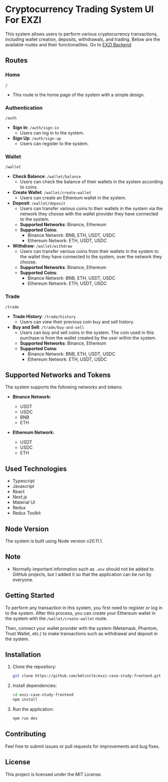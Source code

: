 # Cryptocurrency Trading System UI For EXZI

This system allows users to perform various cryptocurrency transactions, including wallet creation, deposits, withdrawals, and trading. Below are the available routes and their functionalities. Go to [EXZI Backend](https://github.com/kmlcnclk/exzi-case-study-backend/)

## Routes

### Home

`/`

- This route is the home page of the system with a simple design.

### Authentication

`/auth`
- **Sign In**: `/auth/sign-in`
  - Users can log in to the system.
- **Sign Up**: `/auth/sign-up`
  - Users can register to the system.

### Wallet

`/wallet`
- **Check Balance**: `/wallet/balance`
  - Users can check the balance of their wallets in the system according to coins.
- **Create Wallet**: `/wallet/create-wallet`
  - Users can create an Ethereum wallet in the system.
- **Deposit**: `/wallet/deposit`
  - Users can transfer various coins to their wallets in the system via the network they choose with the wallet provider they have connected to the system.
  - **Supported Networks**: Binance, Ethereum
  - **Supported Coins**:
    - Binance Network: BNB, ETH, USDT, USDC
    - Ethereum Network: ETH, USDT, USDC
- **Withdraw**: `/wallet/withdraw`
  - Users can transfer various coins from their wallets in the system to the wallet they have connected to the system, over the network they choose.
  - **Supported Networks**: Binance, Ethereum
  - **Supported Coins**:
    - Binance Network: BNB, ETH, USDT, USDC
    - Ethereum Network: ETH, USDT, USDC

### Trade

`/trade`
- **Trade History**: `/trade/history`
  - Users can view their previous coin buy and sell history.
- **Buy and Sell**: `/trade/buy-and-sell`
  - Users can buy and sell coins in the system. The coin used in this purchase is from the wallet created by the user within the system.
  - **Supported Networks**: Binance, Ethereum
  - **Supported Coins**:
    - Binance Network: BNB, ETH, USDT, USDC
    - Ethereum Network: ETH, USDT, USDC


## Supported Networks and Tokens

The system supports the following networks and tokens:

- **Binance Network:**
  - USDT
  - USDC
  - BNB
  - ETH

- **Ethereum Network:**
  - USDT
  - USDC
  - ETH


## Used Technologies

- Typescript
- Javascript
- React
- Next.js
- Material UI
- Redux
- Redux Toolkit

## Node Version

The system is built using Node version v20.11.1.

## Note

- Normally important information such as `.env` should not be added to GitHub projects, but I added it so that the application can be run by everyone.

## Getting Started

To perform any transaction in this system, you first need to register or log in to the system. After this process, you can create your Ethereum wallet in the system with the `/wallet/create-wallet` route.

Then, connect your wallet provider with the system (Metamask, Phantom, Trust Wallet, etc.) to make transactions such as withdrawal and deposit in the system.

## Installation

1. Clone the repository:
    ```bash
    git clone https://github.com/kmlcnclk/exzi-case-study-frontend.git
    ```
2. Install dependencies:
    ```bash
    cd exzi-case-study-frontend
    npm install
    ```
3. Run the application:
    ```bash
    npm run dev
    ```

## Contributing

Feel free to submit issues or pull requests for improvements and bug fixes.

## License

This project is licensed under the MIT License.

